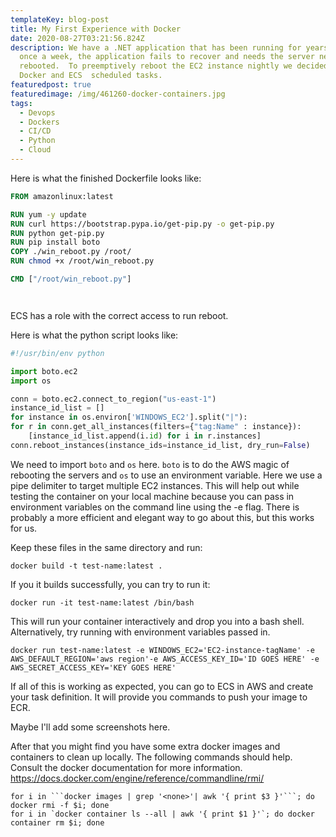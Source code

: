 ```yaml
---
templateKey: blog-post
title: My First Experience with Docker
date: 2020-08-27T03:21:56.824Z
description: We have a .NET application that has been running for years, but
  once a week, the application fails to recover and needs the server needs to be
  rebooted.  To preemptively reboot the EC2 instance nightly we decided to use
  Docker and ECS  scheduled tasks.
featuredpost: true
featuredimage: /img/461260-docker-containers.jpg
tags:
  - Devops
  - Dockers
  - CI/CD
  - Python
  - Cloud
---
```

<!--StartFragment-->

Here is what the finished Dockerfile looks like:

<!--EndFragment-->

<!--StartFragment-->

```dockerfile
FROM amazonlinux:latest

RUN yum -y update
RUN curl https://bootstrap.pypa.io/get-pip.py -o get-pip.py
RUN python get-pip.py
RUN pip install boto
COPY ./win_reboot.py /root/
RUN chmod +x /root/win_reboot.py

CMD ["/root/win_reboot.py"]
```



```

```

![]()

<!--EndFragment-->

<!--StartFragment-->

ECS has a role with the correct access to run reboot.

Here is what the python script looks like:

<!--EndFragment-->

<!--StartFragment-->

```python
#!/usr/bin/env python

import boto.ec2
import os

conn = boto.ec2.connect_to_region("us-east-1")
instance_id_list = []
for instance in os.environ['WINDOWS_EC2'].split("|"):
for r in conn.get_all_instances(filters={"tag:Name" : instance}):
	[instance_id_list.append(i.id) for i in r.instances]
conn.reboot_instances(instance_ids=instance_id_list, dry_run=False)
```

<!--EndFragment-->

<!--StartFragment-->

We need to import `boto` and `os` here. `boto` is to do the AWS magic of rebooting the servers and `os` to use an environment variable. Here we use a pipe delimiter to target multiple EC2 instances. This will help out while testing the container on your local machine because you can pass in environment variables on the command line using the -e flag. There is probably a more efficient and elegant way to go about this, but this works for us.

Keep these files in the same directory and run:

<!--EndFragment-->

<!--StartFragment-->

```shell
docker build -t test-name:latest .
```

If you it builds successfully, you can try to run it:

```shell
docker run -it test-name:latest /bin/bash
```

This will run your container interactively and drop you into a bash shell. Alternatively, try running with environment variables passed in.

```shell
docker run test-name:latest -e WINDOWS_EC2='EC2-instance-tagName' -e AWS_DEFAULT_REGION='aws region'-e AWS_ACCESS_KEY_ID='ID GOES HERE' -e AWS_SECRET_ACCESS_KEY='KEY GOES HERE'
```

If all of this is working as expected, you can go to ECS in AWS and create your task definition. It will provide you commands to push your image to ECR.

Maybe I'll add some screenshots here.

After that you might find you have some extra docker images and containers to clean up locally. The following commands should help. Consult the docker documentation for more information. <https://docs.docker.com/engine/reference/commandline/rmi/>

````shell
for i in ```docker images | grep '<none>'| awk '{ print $3 }'```; do docker rmi -f $i; done
for i in `docker container ls --all | awk '{ print $1 }'`; do docker container rm $i; done
````

<!--EndFragment-->
